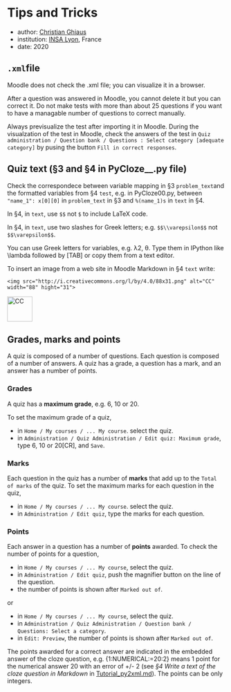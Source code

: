 # Tips and Tricks

- author: [Christian Ghiaus](mailto:cghiaus@gmail.com)
- institution: [INSA Lyon](https://www.insa-lyon.fr), France
- date: 2020

## `.xml`file

Moodle does not check the .xml file; you can visualize it in a browser.

After a question was answered in Moodle, you cannot delete it but you can correct it. Do not make tests with more than about 25 questions if you want to have a managable number of questions to correct manually.

Always previsualize the test after importing it in Moodle. During the visualzation of the test in Moodle, check the answers of the test in  `Quiz administration / Question bank / Questions : Select category [adequate category]` by pusing the button `Fill in correct responses`. 

## Quiz text (§3 and §4 in PyCloze__.py file)

Check the correspondece between variable mapping in  §3 `problem_text`and the formatted variables from §4 `test`, e.g. in PyCloze00.py, between `"name_1": x[0][0]` in `problem_text` in §3 and `%(name_1)s` in `text` in §4.

In §4, in `text`, use `$$` not `$` to include LaTeX code.

In §4, in `text`, use two slashes for Greek letters; e.g. `$$\\varepsilon$$` not `$$\varepsilon$$`.

You can use Greek letters for variables, e.g. λ2, θ. Type them in IPython like \lambda followed by [TAB] or copy them from a text editor.

To insert an image from a web site in Moodle Markdown in §4 `text` write:

`<img src="http://i.creativecommons.org/l/by/4.0/88x31.png"
alt="CC" width="88" hight="31">`

<img src="http://i.creativecommons.org/l/by/4.0/88x31.png"
alt="CC" width="58" hight="17">

## Grades, marks and points

A quiz is composed of a number of questions. Each question is composed of a number of answers. A quiz has a grade, a question has a mark, and an answer has a number of points.

### Grades

A quiz has a **maximum grade**, e.g. 6, 10 or 20. 

To set the maximum grade of a quiz,
- in `Home / My courses / ... My course`. select the quiz.
- in `Administration / Quiz Administration / Edit quiz: Maximum grade`, type 6, 10 or 20[CR], and `Save`.

### Marks

Each question in the quiz has a number of **marks** that add up to the `Total of marks` of the quiz.
To set the maximum marks for each question in the quiz,
- in `Home / My courses / ... My course`. select the quiz.
- in `Administration / Edit quiz`, type the marks for each question.

### Points

Each answer in a question has a number of **points** awarded. To check the number of points for a question,
- in `Home / My courses / ... My course`, select the quiz.
- in `Administration / Edit quiz`, push the magnifier button on the line of the question.
- the number of points is shown after `Marked out of`.

or
- in `Home / My courses / ... My course`, select the quiz.
- in `Administration / Quiz Administration / Question bank / Questions: Select a category`.
- in `Edit: Preview`, the number of points is shown after `Marked out of`.

The points awarded for a correct answer are indicated in the embedded answer of the cloze question, e.g. {1:NUMERICAL:=20:2} means 1 point for the numerical answer 20 with an error of +/- 2 (see *§4 Write a text of the cloze question in Markdown* in [Tutorial_py2xml.md](Tutorial_py2xml.md)). The points can be only integers.
